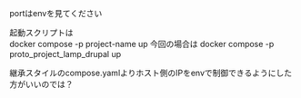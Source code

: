 portはenvを見てください

起動スクリプトは  
docker compose -p project-name up 
今回の場合は docker compose -p proto_project_lamp_drupal up  

継承スタイルのcompose.yamlよりホスト側のIPをenvで制御できるようにした方がいいのでは？